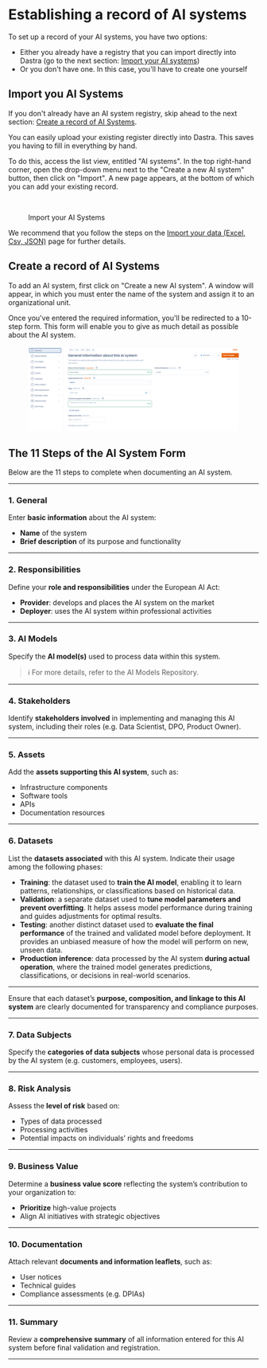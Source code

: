 # Establishing a record of AI systems

To set up a record of your AI systems, you have two options:

* Either you already have a registry that you can import directly into Dastra (go to the next section: [Import your AI systems](establishing-a-record-of-ai-systems.md#import-you-ai-systems))
* Or you don't have one. In this case, you'll have to create one yourself

## Import you AI Systems

If you don't already have an AI system registry, skip ahead to the next section: [Create a record of AI Systems](establishing-a-record-of-ai-systems.md#create-a-record-of-ai-systems).

You can easily upload your existing register directly into Dastra. This saves you having to fill in everything by hand.

To do this, access the list view, entitled "AI systems". In the top right-hand corner, open the drop-down menu next to the "Create a new AI system" button, then click on "Import". A new page appears, at the bottom of which you can add your existing record.

<figure><img src="../../.gitbook/assets/Capture d&#x27;écran 2024-06-14 172133.png" alt=""><figcaption><p>Import your AI Systems</p></figcaption></figure>

We recommend that you follow the steps on the [Import your data (Excel, Csv, JSON)](../generalites/importer-vos-donnees-excel-csv.md) page for further details.

## Create a record of AI Systems

To add an AI system, first click on "Create a new AI system". A window will appear, in which you must enter the name of the system and assign it to an organizational unit.

Once you've entered the required information, you'll be redirected to a 10-step form. This form will enable you to give as much detail as possible about the AI system.

<figure><img src="../../.gitbook/assets/image (383).png" alt=""><figcaption></figcaption></figure>

## The 11 Steps of the AI System Form

Below are the 11 steps to complete when documenting an AI system.

***

### 1. General

Enter **basic information** about the AI system:

* **Name** of the system
* **Brief description** of its purpose and functionality

***

### 2. Responsibilities

Define your **role and responsibilities** under the European AI Act:

* **Provider**: develops and places the AI system on the market
* **Deployer**: uses the AI system within professional activities

***

### 3. AI Models

Specify the **AI model(s)** used to process data within this system.

> ℹ️ For more details, refer to the AI Models Repository.

***

### 4. Stakeholders

Identify **stakeholders involved** in implementing and managing this AI system, including their roles (e.g. Data Scientist, DPO, Product Owner).

***

### 5. Assets

Add the **assets supporting this AI system**, such as:

* Infrastructure components
* Software tools
* APIs
* Documentation resources

***

### 6. Datasets

List the **datasets associated** with this AI system. Indicate their usage among the following phases:

* **Training**: the dataset used to **train the AI model**, enabling it to learn patterns, relationships, or classifications based on historical data.
* **Validation**: a separate dataset used to **tune model parameters and prevent overfitting**. It helps assess model performance during training and guides adjustments for optimal results.
* **Testing**: another distinct dataset used to **evaluate the final performance** of the trained and validated model before deployment. It provides an unbiased measure of how the model will perform on new, unseen data.
* **Production inference**: data processed by the AI system **during actual operation**, where the trained model generates predictions, classifications, or decisions in real-world scenarios.

***

Ensure that each dataset’s **purpose, composition, and linkage to this AI system** are clearly documented for transparency and compliance purposes.

***

### 7. Data Subjects

Specify the **categories of data subjects** whose personal data is processed by the AI system (e.g. customers, employees, users).

***

### 8. Risk Analysis

Assess the **level of risk** based on:

* Types of data processed
* Processing activities
* Potential impacts on individuals’ rights and freedoms

***

### 9. Business Value

Determine a **business value score** reflecting the system’s contribution to your organization to:

* **Prioritize** high-value projects
* Align AI initiatives with strategic objectives

***

### 10. Documentation

Attach relevant **documents and information leaflets**, such as:

* User notices
* Technical guides
* Compliance assessments (e.g. DPIAs)

***

### 11. Summary

Review a **comprehensive summary** of all information entered for this AI system before final validation and registration.

***
